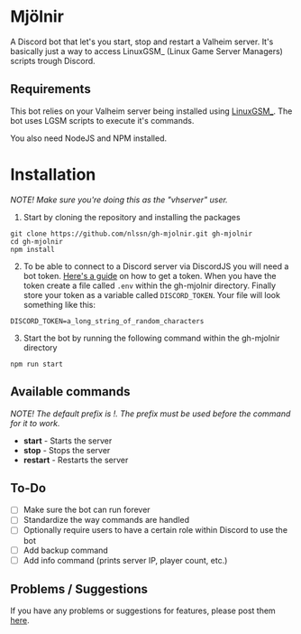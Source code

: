 # Mjölnir

A Discord bot that let's you start, stop and restart a Valheim server. It's basically just a way to access LinuxGSM_ (Linux Game Server Managers) scripts trough Discord.

## Requirements
This bot relies on your Valheim server being installed using [LinuxGSM_](https://linuxgsm.com). The bot uses LGSM scripts to execute it's commands.

You also need NodeJS and NPM installed.
# Installation
_NOTE! Make sure you're doing this as the "vhserver" user._

1. Start by cloning the repository and installing the packages
```
git clone https://github.com/nlssn/gh-mjolnir.git gh-mjolnir
cd gh-mjolnir
npm install
```
2. To be able to connect to a Discord server via DiscordJS you will need a bot token.
[Here's a guide](#0) on how to get a token. When you have the token create a file called `.env` within the gh-mjolnir directory. Finally store your token as a variable called `DISCORD_TOKEN`. Your file will look something like this:
```
DISCORD_TOKEN=a_long_string_of_random_characters
```

3. Start the bot by running the following command within the gh-mjolnir directory
```
npm run start
```

## Available commands
_NOTE! The default prefix is !. The prefix must be used before the command for it to work._

* **start** - Starts the server
* **stop** - Stops the server
* **restart** - Restarts the server

## To-Do
* [ ] Make sure the bot can run forever
* [ ] Standardize the way commands are handled
* [ ] Optionally require users to have a certain role within Discord to use the bot
* [ ] Add backup command
* [ ] Add info command (prints server IP, player count, etc.)

## Problems / Suggestions
If you have any problems or suggestions for features, please post them [here](https://github.com/nlssn/gh-mjolnir/issues).